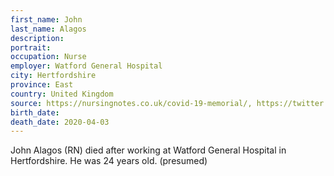 ```yaml
---
first_name: John
last_name: Alagos
description: 
portrait: 
occupation: Nurse
employer: Watford General Hospital
city: Hertfordshire
province: East
country: United Kingdom
source: https://nursingnotes.co.uk/covid-19-memorial/, https://twitter.com/NursingNotesUK/status/1246703852579143687, https://www.bbc.com/news/uk-england-beds-bucks-herts-52172288
birth_date: 
death_date: 2020-04-03
---
```


John Alagos (RN) died after working at Watford General Hospital in Hertfordshire. He was 24 years old. (presumed)